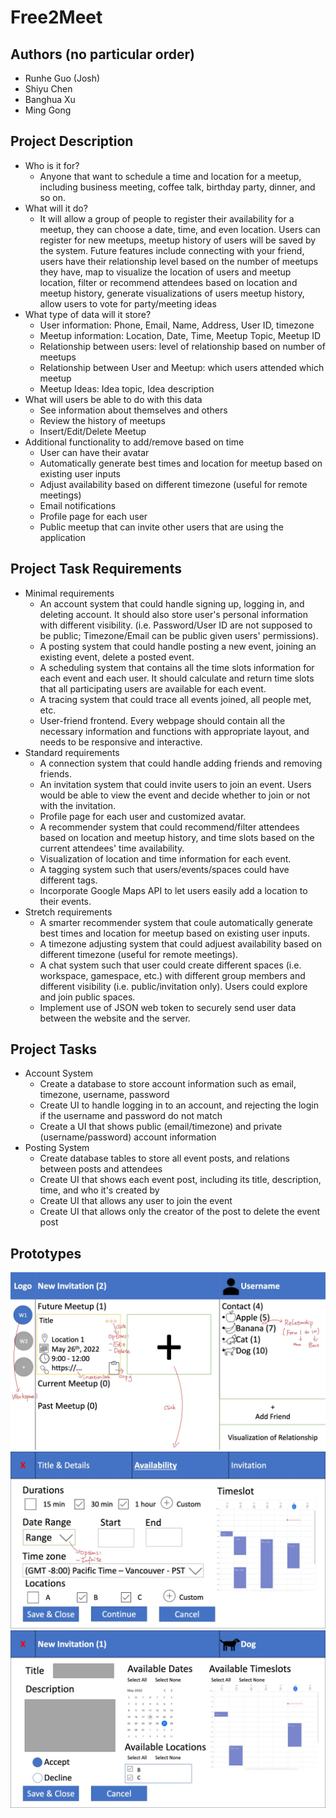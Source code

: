 # Free2Meet

## Authors (no particular order)

- Runhe Guo (Josh)
- Shiyu Chen
- Banghua Xu
- Ming Gong

## Project Description

- Who is it for?
  - Anyone that want to schedule a time and location for a meetup, including business meeting, coffee talk, birthday party, dinner, and so on.
- What will it do?
  - It will allow a group of people to register their availability for a meetup, they can choose a date, time, and even location. Users can register for new meetups, meetup history of users will be saved by the system. Future features include connecting with your friend, users have their relationship level based on the number of meetups they have, map to visualize the location of users and meetup location, filter or recommend attendees based on location and meetup history, generate visualizations of users meetup history, allow users to vote for party/meeting ideas
- What type of data will it store?
  - User information: Phone, Email, Name, Address, User ID, timezone
  - Meetup information: Location, Date, Time, Meetup Topic, Meetup ID
  - Relationship between users: level of relationship based on number of meetups
  - Relationship between User and Meetup: which users attended which meetup
  - Meetup Ideas: Idea topic, Idea description
- What will users be able to do with this data
  - See information about themselves and others
  - Review the history of meetups
  - Insert/Edit/Delete Meetup
- Additional functionality to add/remove based on time
  - User can have their avatar
  - Automatically generate best times and location for meetup based on existing user inputs
  - Adjust availability based on different timezone (useful for remote meetings)
  - Email notifications
  - Profile page for each user
  - Public meetup that can invite other users that are using the application

## Project Task Requirements

- Minimal requirements
	- An account system that could handle signing up, logging in, and deleting account. It should also store user's personal information with different visibility. (i.e. Password/User ID are not supposed to be public; Timezone/Email can be public given users' permissions).
	- A posting system that could handle posting a new event, joining an existing event, delete a posted event.
	- A scheduling system that contains all the time slots information for each event and each user. It should calculate and return time slots that all participating users are available for each event.
	- A tracing system that could trace all events joined, all people met, etc.
	- User-friend frontend. Every webpage should contain all the necessary information and functions with appropriate layout, and needs to be responsive and interactive.
-  Standard requirements
	- A connection system that could handle adding friends and removing friends.
	- An invitation system that could invite users to join an event. Users would be able to view the event and decide whether to join or not with the invitation.
	- Profile page for each user and customized avatar.
	- A recommender system that could recommend/filter attendees based on location and meetup history, and time slots based on the current attendees' time availability.
	- Visualization of location and time information for each event.
	- A tagging system such that users/events/spaces could have different tags.
	- Incorporate Google Maps API to let users easily add a location to their events. 
- Stretch requirements
	- A smarter recommender system that coule automatically generate best times and location for meetup based on existing user inputs.
	- A timezone adjusting system that could adjuest availability based on different timezone (useful for remote meetings).
	- A chat system such that user could create different spaces (i.e. workspace, gamespace, etc.) with different group members and different visibility (i.e. public/invitation only). Users could explore and join public spaces.
	- Implement use of JSON web token to securely send user data between the website and the server. 

## Project Tasks

- Account System
  - Create a database to store account information such as email, timezone, username, password
  - Create UI to handle logging in to an account, and rejecting the login if the username and password do not match
  - Create a UI that shows public (email/timezone) and private (username/password) account information
- Posting System
  - Create database tables to store all event posts, and relations between posts and attendees
  - Create UI that shows each event post, including its title, description, time, and who it's created by
  - Create UI that allows any user to join the event 
  - Create UI that allows only the creator of the post to delete the event post

## Prototypes
![Image1](https://github.com/shiyuchen6688/free2meet/blob/prototypes/p1.jpg?raw=true)
![Image2](https://github.com/shiyuchen6688/free2meet/blob/prototypes/p2.jpg?raw=true)
![Image3](https://github.com/shiyuchen6688/free2meet/blob/prototypes/p3.jpg?raw=true)
